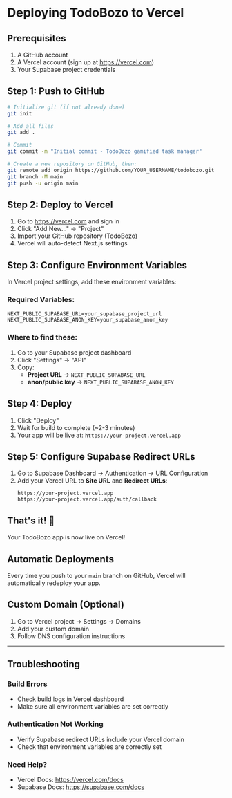 # Deploying TodoBozo to Vercel

## Prerequisites
1. A GitHub account
2. A Vercel account (sign up at https://vercel.com)
3. Your Supabase project credentials

## Step 1: Push to GitHub

```bash
# Initialize git (if not already done)
git init

# Add all files
git add .

# Commit
git commit -m "Initial commit - TodoBozo gamified task manager"

# Create a new repository on GitHub, then:
git remote add origin https://github.com/YOUR_USERNAME/todobozo.git
git branch -M main
git push -u origin main
```

## Step 2: Deploy to Vercel

1. Go to https://vercel.com and sign in
2. Click "Add New..." → "Project"
3. Import your GitHub repository (TodoBozo)
4. Vercel will auto-detect Next.js settings

## Step 3: Configure Environment Variables

In Vercel project settings, add these environment variables:

### Required Variables:
```
NEXT_PUBLIC_SUPABASE_URL=your_supabase_project_url
NEXT_PUBLIC_SUPABASE_ANON_KEY=your_supabase_anon_key
```

### Where to find these:
1. Go to your Supabase project dashboard
2. Click "Settings" → "API"
3. Copy:
   - **Project URL** → `NEXT_PUBLIC_SUPABASE_URL`
   - **anon/public key** → `NEXT_PUBLIC_SUPABASE_ANON_KEY`

## Step 4: Deploy

1. Click "Deploy"
2. Wait for build to complete (~2-3 minutes)
3. Your app will be live at: `https://your-project.vercel.app`

## Step 5: Configure Supabase Redirect URLs

1. Go to Supabase Dashboard → Authentication → URL Configuration
2. Add your Vercel URL to **Site URL** and **Redirect URLs**:
   ```
   https://your-project.vercel.app
   https://your-project.vercel.app/auth/callback
   ```

## That's it! 🎉

Your TodoBozo app is now live on Vercel!

## Automatic Deployments

Every time you push to your `main` branch on GitHub, Vercel will automatically redeploy your app.

## Custom Domain (Optional)

1. Go to Vercel project → Settings → Domains
2. Add your custom domain
3. Follow DNS configuration instructions

---

## Troubleshooting

### Build Errors
- Check build logs in Vercel dashboard
- Make sure all environment variables are set correctly

### Authentication Not Working
- Verify Supabase redirect URLs include your Vercel domain
- Check that environment variables are correctly set

### Need Help?
- Vercel Docs: https://vercel.com/docs
- Supabase Docs: https://supabase.com/docs
